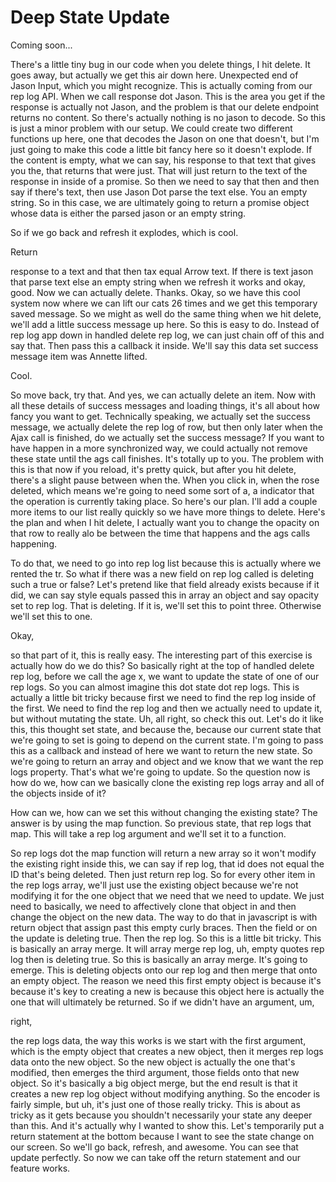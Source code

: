 # Deep State Update

Coming soon...

There's a little tiny bug in our code when you delete things, I hit delete. It goes away, but actually we get this air down here. Unexpected end of Jason Input, which you might recognize. This is actually coming from our rep log API. When we call response dot Jason. This is the area you get if the response is actually not Jason, and the problem is that our delete endpoint returns no content. So there's actually nothing is no jason to decode. So this is just a minor problem with our setup. We could create two different functions up here, one that decodes the Jason on one that doesn't, but I'm just going to make this code a little bit fancy here so it doesn't explode. If the content is empty, what we can say, his response to that text that gives you the, that returns that were just. That will just return to the text of the response in inside of a promise. So then we need to say that then and then say if there's text, then use Jason Dot parse the text else. You an empty string. So in this case, we are ultimately going to return a promise object whose data is either the parsed jason or an empty string. 

So if we go back and refresh it explodes, which is cool. 

Return 

response to a text and that then tax equal Arrow text. If there is text jason that parse text else an empty string when we refresh it works and okay, good. Now we can actually delete. Thanks. Okay, so we have this cool system now where we can lift our cats 26 times and we get this temporary saved message. So we might as well do the same thing when we hit delete, we'll add a little success message up here. So this is easy to do. Instead of rep log app down in handled delete rep log, we can just chain off of this and say that. Then pass this a callback it inside. We'll say this data set success message item was Annette lifted. 

Cool. 

So move back, try that. And yes, we can actually delete an item. Now with all these details of success messages and loading things, it's all about how fancy you want to get. Technically speaking, we actually set the success message, we actually delete the rep log of row, but then only later when the Ajax call is finished, do we actually set the success message? If you want to have happen in a more synchronized way, we could actually not remove these state until the ags call finishes. It's totally up to you. The problem with this is that now if you reload, it's pretty quick, but after you hit delete, there's a slight pause between when the. When you click in, when the rose deleted, which means we're going to need some sort of a, a indicator that the operation is currently taking place. So here's our plan. I'll add a couple more items to our list really quickly so we have more things to delete. Here's the plan and when I hit delete, I actually want you to change the opacity on that row to really alo be between the time that happens and the ags calls happening. 

To do that, we need to go into rep log list because this is actually where we rented the tr. So what if there was a new field on rep log called is deleting such a true or false? Let's pretend like that field already exists because if it did, we can say style equals passed this in array an object and say opacity set to rep log. That is deleting. If it is, we'll set this to point three. Otherwise we'll set this to one. 

Okay, 

so that part of it, this is really easy. The interesting part of this exercise is actually how do we do this? So basically right at the top of handled delete rep log, before we call the age x, we want to update the state of one of our rep logs. So you can almost imagine this dot state dot rep logs. This is actually a little bit tricky because first we need to find the rep log inside of the first. We need to find the rep log and then we actually need to update it, but without mutating the state. Uh, all right, so check this out. Let's do it like this, this thought set state, and because the, because our current state that we're going to set is going to depend on the current state. I'm going to pass this as a callback and instead of here we want to return the new state. So we're going to return an array and object and we know that we want the rep logs property. That's what we're going to update. So the question now is how do we, how can we basically clone the existing rep logs array and all of the objects inside of it? 

How can we, how can we set this without changing the existing state? The answer is by using the map function. So previous state, that rep logs that map. This will take a rep log argument and we'll set it to a function. 

So rep logs dot the map function will return a new array so it won't modify the existing right inside this, we can say if rep log, that id does not equal the ID that's being deleted. Then just return rep log. So for every other item in the rep logs array, we'll just use the existing object because we're not modifying it for the one object that we need that we need to update. We just need to basically, we need to affectively clone that object in and then change the object on the new data. The way to do that in javascript is with return object that assign past this empty curly braces. Then the field or on the update is deleting true. Then the rep log. So this is a little bit tricky. This is basically an array merge. It will array merge rep log, uh, empty quotes rep log then is deleting true. So this is basically an array merge. It's going to emerge. This is deleting objects onto our rep log and then merge that onto an empty object. The reason we need this first empty object is because it's because it's key to creating a new is because this object here is actually the one that will ultimately be returned. So if we didn't have an argument, um, 

right, 

the rep logs data, the way this works is we start with the first argument, which is the empty object that creates a new object, then it merges rep logs data onto the new object. So the new object is actually the one that's modified, then emerges the third argument, those fields onto that new object. So it's basically a big object merge, but the end result is that it creates a new rep log object without modifying anything. So the encoder is fairly simple, but uh, it's just one of those really tricky. This is about as tricky as it gets because you shouldn't necessarily your state any deeper than this. And it's actually why I wanted to show this. Let's temporarily put a return statement at the bottom because I want to see the state change on our screen. So we'll go back, refresh, and awesome. You can see that update perfectly. So now we can take off the return statement and our feature works.